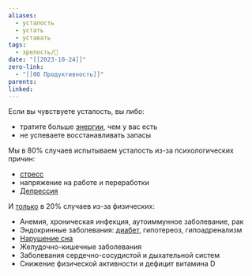 ```yaml
---
aliases:
  - усталость
  - устать
  - уставать
tags:
  - зрелость/🌱
date: "[[2023-10-24]]"
zero-link:
  - "[[00 Продуктивность]]"
parents: 
linked:
---
```

Если вы чувствуете усталость, вы либо:
- тратите больше [энергии](Энергия%20организма.md), чем у вас есть
- не успеваете восстанавливать запасы

Мы в 80% случаев испытываем усталость из-за психологических причин:
- [стресс](Стресс.md)
- напряжение на работе и переработки
- [Депрессия](Депрессия.md)

И [только](https://www.ncbi.nlm.nih.gov/pmc/articles/PMC1124000/) в 20% случаев из-за физических:
- Анемия, хроническая инфекция, аутоиммунное заболевание, рак
- Эндокринные заболевания: [диабет](Диабет.md), гипотереоз, гипоадренализм
- [Нарушение сна](Недосып.md)
- Желудочно-кишечные заболевания
- Заболевания сердечно-сосудистой и дыхательной систем
- Снижение физической активности и дефицит витамина D